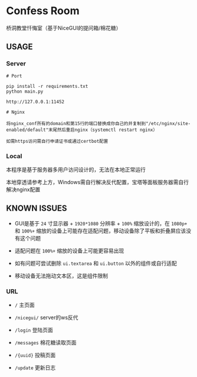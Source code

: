 <!--
 * @Author: Nya-WSL
 * Copyright © 2024 by Nya-WSL All Rights Reserved. 
 * @Date: 2024-01-01 02:52:15
 * @LastEditors: 狐日泽
 * @LastEditTime: 2024-01-09 23:38:24
-->
# Confess Room

桥洞教堂忏悔室（基于NiceGUI的提问箱/棉花糖）

## USAGE

### Server

```
# Port

pip install -r requirements.txt
python main.py

http://127.0.0.1:11452

# Nginx

将nginx_conf所有的domain和第15行的端口替换成你自己的并复制到"/etc/nginx/site-enabled/default"末尾然后重启nginx（systemctl restart nginx）

如需https访问需自行申请证书或通过certbot配置

```

### Local

本程序是基于服务器多用户访问设计的，无法在本地正常运行

本地穿透请参考上方，Windows需自行解决反代配置，宝塔等面板服务器需自行解决nginx配置

## KNOWN ISSUES

- GUI是基于 `24` 寸显示器 + `1920*1080` 分辨率 + `100%` 缩放设计的，在 `1080p+` 和 `100%+` 缩放的设备上可能存在适配问题，移动设备除了平板和折叠屏应该没有这个问题

- 适配问题在 `100%+` 缩放的设备上可能更容易出现

- 如有问题可尝试删除 `ui.textarea` 和 `ui.button` 以外的组件或自行适配

- 移动设备无法拖动文本区，这是组件限制

### URL

- `/` 主页面

- `/nicegui/` server的ws反代

- `/login` 登陆页面

- `/messages` 棉花糖读取页面

- `/{uuid}` 投稿页面

- `/update` 更新日志